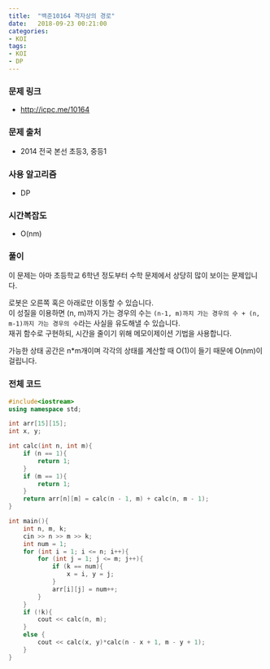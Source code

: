 ```yaml
---
title:  "백준10164 격자상의 경로"
date:   2018-09-23 00:21:00
categories:
- KOI
tags:
- KOI
- DP
---
```


### 문제 링크
* http://icpc.me/10164

### 문제 출처
* 2014 전국 본선 초등3, 중등1

### 사용 알고리즘
* DP

### 시간복잡도
* O(nm)

### 풀이
이 문제는 아마 초등학교 6학년 정도부터 수학 문제에서 상당히 많이 보이는 문제입니다.

로봇은 오른쪽 혹은 아래로만 이동할 수 있습니다.<br>
이 성질을 이용하면 (n, m)까지 가는 경우의 수는 `(n-1, m)까지 가는 경우의 수 + (n, m-1)까지 가는 경우의 수`라는 사실을 유도해낼 수 있습니다.<br>
재귀 함수로 구현하되, 시간을 줄이기 위해 메모이제이션 기법을 사용합니다.<br>

가능한 상태 공간은 n*m개이며 각각의 상태를 계산할 때 O(1)이 들기 때문에 O(nm)이 걸립니다.

### 전체 코드
```cpp
#include<iostream>
using namespace std;

int arr[15][15];
int x, y;

int calc(int n, int m){
	if (n == 1){
		return 1;
	}
	if (m == 1){
		return 1;
	}
	return arr[n][m] = calc(n - 1, m) + calc(n, m - 1);
}

int main(){
	int n, m, k;
	cin >> n >> m >> k;
	int num = 1;
	for (int i = 1; i <= n; i++){
		for (int j = 1; j <= m; j++){
			if (k == num){
				x = i, y = j;
			}
			arr[i][j] = num++;
		}
	}
	if (!k){
		cout << calc(n, m);
	}
	else {
		cout << calc(x, y)*calc(n - x + 1, m - y + 1);
	}
}
```
